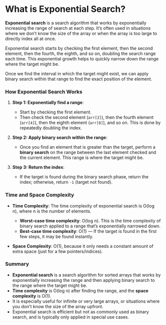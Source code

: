 # What is Exponential Search?

**Exponential search** is a search algorithm that works by exponentially increasing the range of search at each step. It’s often used in situations where we don’t know the size of the array or when the array is too large to directly index all at once.

Exponential search starts by checking the first element, then the second element, then the fourth, the eighth, and so on, doubling the search range each time. This exponential growth helps to quickly narrow down the range where the target might be.

Once we find the interval in which the target might exist, we can apply binary search within that range to find the exact position of the element.

### How Exponential Search Works

1. **Step 1: Exponentially find a range**:
   - Start by checking the first element.
   - Then check the second element (`arr[2]`), then the fourth element (`arr[4]`), then the eighth element (`arr[8]`), and so on. This is done by repeatedly doubling the index.
2. **Step 2: Apply binary search within the range**:

   - Once you find an element that is greater than the target, perform a **binary search** on the range between the last element checked and the current element. This range is where the target might be.

3. **Step 3: Return the index**:
   - If the target is found during the binary search phase, return the index; otherwise, return `-1` (target not found).

### Time and Space Complexity

- **Time Complexity**: The time complexity of exponential search is O(log n), where n is the number of elements.

  - **Worst-case time complexity**: O(log n). This is the time complexity of binary search applied to a range that’s exponentially narrowed down.
  - **Best-case time complexity**: O(1) — If the target is found in the first few steps, it may be found instantly.

- **Space Complexity**: O(1), because it only needs a constant amount of extra space (just for a few pointers/indices).

### Summary

- **Exponential search** is a search algorithm for sorted arrays that works by exponentially increasing the range and then applying binary search to the range where the target might be.
- **Time complexity** is O(log n) after finding the range, and the **space complexity** is O(1).
- It is especially useful for infinite or very large arrays, or situations where you don't know the size of the array upfront.
- Exponential search is efficient but not as commonly used as binary search, and is typically only applied in special use cases.

